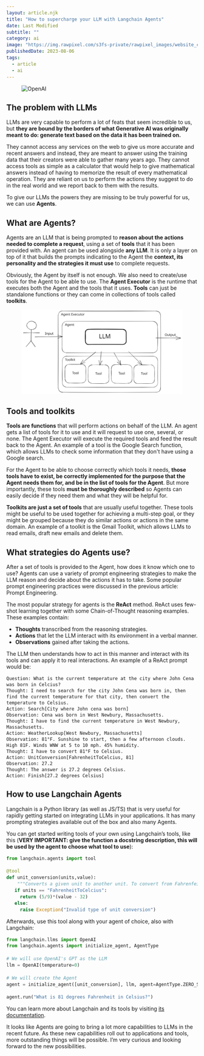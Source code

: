 ```yaml
---
layout: article.njk
title: "How to supercharge your LLM with Langchain Agents"
date: Last Modified
subtitle: ""
category: ai
image: "https://img.rawpixel.com/s3fs-private/rawpixel_images/website_content/fl8100868198-image-ktwp4zoq.jpg?w=1200&h=1200&dpr=1&fit=clip&crop=default&fm=jpg&q=75&vib=3&con=3&usm=15&cs=srgb&bg=F4F4F3&ixlib=js-2.2.1&s=58bb5f4f2890209ec11faa98c11b90e5"
publishedDate: 2023-08-06
tags:
  - article
  - ai
---
```


<figure>
<img style="aspect-ratio: 897/467" alt="OpenAI" src="{{ image }}" />
</figure>

## The problem with LLMs

LLMs are very capable to perform a lot of feats that seem incredible to us, but **they are bound by the borders of what Generative AI was originally meant to do: generate text based on the data it has been trained on.**

They cannot access any services on the web to give us more accurate and recent answers and instead, they are meant to answer using the training data that their creators were able to gather many years ago. They cannot access tools as simple as a calculator that would help to give mathematical answers instead of having to memorize the result of every mathematical operation. They are reliant on us to perform the actions they suggest to do in the real world and we report back to them with the results.

To give our LLMs the powers they are missing to be truly powerful for us, we can use **Agents**.

## What are Agents?

Agents are an LLM that is being prompted to **reason about the actions needed to complete a request**, using a set of **tools** that it has been provided with. An agent can be used alongside **any LLM**. It is only a layer on top of it that builds the prompts indicating to the Agent the **context, its personality and the strategies it must use** to complete requests.

Obviously, the Agent by itself is not enough. We also need to create/use tools for the Agent to be able to use. The **Agent Executor** is the runtime that executes both the Agent and the tools that it uses. **Tools** can just be standalone functions or they can come in collections of tools called **toolkits**. 

<figure>
<img alt="Agent Executor, Agents and Tools diagram" src="assets/images/LangChainAgents.svg" />
</figure>

## Tools and toolkits

**Tools are functions** that will perform actions on behalf of the LLM. An agent gets a list of tools for it to use and it will request to use one, several, or none. The Agent Executor will execute the required tools and feed the result back to the Agent. An example of a tool is the Google Search function, which allows LLMs to check some information that they don't have using a Google search. 

For the Agent to be able to choose correctly which tools it needs, **those tools have to exist, be correctly implemented for the purpose that the Agent needs them for, and be in the list of tools for the Agent**. But more importantly, these tools **must be thoroughly described** so Agents can easily decide if they need them and what they will be helpful for.

**Toolkits are just a set of tools** that are usually useful together. These tools might be useful to be used together for achieving a multi-step goal, or they might be grouped because they do similar actions or actions in the same domain. An example of a toolkit is the Gmail Toolkit, which allows LLMs to read emails, draft new emails and delete them. 

## What strategies do Agents use?

After a set of tools is provided to the Agent, how does it know which one to use? Agents can use a variety of prompt engineering strategies to make the LLM reason and decide about the actions it has to take. Some popular prompt engineering practices were discussed in the previous article: Prompt Engineering.

The most popular strategy for agents is the **ReAct** method. ReAct uses few-shot learning together with some Chain-of-Thought reasoning examples. These examples contain:

- **Thoughts** transcribed from the reasoning strategies.
- **Actions** that let the LLM interact with its environment in a verbal manner.
- **Observations** gained after taking the actions.

The LLM then understands how to act in this manner and interact with its tools and can apply it to real interactions. An example of a ReAct prompt would be:

```
Question: What is the current temperature at the city where John Cena was born in Celcius?
Thought: I need to search for the city John Cena was born in, then find the current temperature for that city, then convert the temperature to Celsius.
Action: Search[City where John cena was born]
Observation: Cena was born in West Newbury, Massachusetts.
Thought: I have to find the current temperature in West Newbury, Massachusetts.
Action: WeatherLookup[West Newbury, Massachusetts]
Observation: 81°F. Sunshine to start, then a few afternoon clouds. High 81F. Winds WNW at 5 to 10 mph. 45% humidity.
Thought: I have to convert 81°F to Celsius.
Action: UnitConversion[FahrenheitToCelcius, 81]
Observation: 27.2
Thought: The answer is 27.2 degrees Celsius.
Action: Finish[27.2 degrees Celsius]
```

## How to use Langchain Agents

Langchain is a Python library (as well as JS/TS) that is very useful for rapidly getting started on integrating LLMs in your applications. It has many prompting strategies available out of the box and also many Agents.

You can get started writing tools of your own using Langchain’s tools, like this (**VERY IMPORTANT: give the function a docstring description, this will be used by the agent to choose what tool to use**):

```python
from langchain.agents import tool

@tool
def unit_conversion(units,value):
	"""Converts a given unit to another unit. To convert from Fahrenfeit to Celcius, give FahrenheitToCelcius as first parameter, then the value as second parameter"""
   if units == "FahrenheitToCelcius":
     return (5/9)*(value - 32)
   else:
     raise Exception("Invalid type of unit conversion")
```

Afterwards, use this tool along with your agent of choice, also with Langchain:

```python
from langchain.llms import OpenAI
from langchain.agents import initialize_agent, AgentType

# We will use OpenAI's GPT as the LLM
llm = OpenAI(temperature=0)

# We will create the Agent
agent = initialize_agent([unit_conversion], llm, agent=AgentType.ZERO_SHOT_REACT_DESCRIPTION, verbose=True)

agent.run("What is 81 degrees Fahrenheit in Celsius?")
```

You can learn more about Langchain and its tools by visiting [its documentation](https://python.langchain.com/docs/get_started).

It looks like Agents are going to bring a lot more capabilities to LLMs in the recent future. As these new capabilities roll out to applications and tools, more outstanding things will be possible. I’m very curious and looking forward to the new possibilities.

